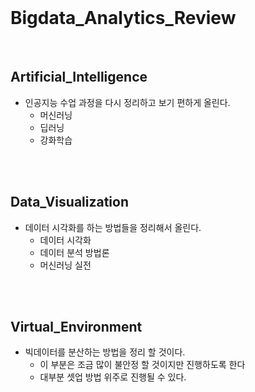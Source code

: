 <br>

# Bigdata_Analytics_Review

<br>

## Artificial_Intelligence
- 인공지능 수업 과정을 다시 정리하고 보기 편하게 올린다.
    - 머신러닝
    - 딥러닝
    - 강화학습

<br>
<br>

## Data_Visualization
- 데이터 시각화를 하는 방법들을 정리해서 올린다. 
    - 데이터 시각화 
    - 데이터 분석 방법론 
    - 머신러닝 실전

<br>
<br>

## Virtual_Environment
- 빅데이터를 분산하는 방법을 정리 할 것이다. 
    - 이 부분은 조금 많이 불안정 할 것이지만 진행하도록 한다 
    - 대부분 셋업 방법 위주로 진행될 수 있다.


  